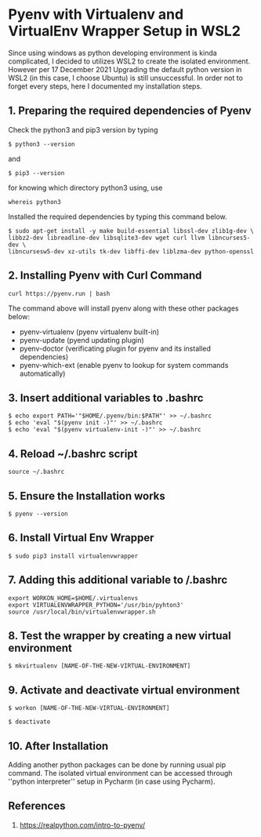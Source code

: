 # Pyenv with Virtualenv and VirtualEnv Wrapper Setup in WSL2

Since using windows as python developing environment is kinda complicated, I decided to utilizes WSL2 to create the isolated environment. However per 17 December 2021
Upgrading the default python version in WSL2 (in this case, I choose Ubuntu) is still unsuccessful.
In order not to forget every steps, here I documented my installation steps.

## 1. Preparing the required dependencies of Pyenv

Check the python3 and pip3 version by typing

```
$ python3 --version
```

and 

```
$ pip3 --version
```
for knowing which directory python3 using, use

```
whereis python3
```

Installed the required dependencies by typing this command below.

```
$ sudo apt-get install -y make build-essential libssl-dev zlib1g-dev \
libbz2-dev libreadline-dev libsqlite3-dev wget curl llvm libncurses5-dev \
libncursesw5-dev xz-utils tk-dev libffi-dev liblzma-dev python-openssl
```

## 2. Installing Pyenv with Curl Command

```
curl https://pyenv.run | bash
```
The command above will install pyenv along with these other packages below:

- pyenv-virtualenv (pyenv virtualenv built-in)
- pyenv-update (pyend updating plugin)
- pyenv-doctor (verificating plugin for pyenv and its installed dependencies)
- pyenv-which-ext (enable pyenv to lookup for system commands automatically)

## 3. Insert additional variables to .bashrc

```
$ echo export PATH='"$HOME/.pyenv/bin:$PATH"' >> ~/.bashrc
$ echo 'eval "$(pyenv init -)"' >> ~/.bashrc 
$ echo 'eval "$(pyenv virtualenv-init -)"' >> ~/.bashrc
```

## 4. Reload ~/.bashrc script

```
source ~/.bashrc
```

## 5. Ensure the Installation works

```
$ pyenv --version
```

## 6. Install Virtual Env Wrapper

```
$ sudo pip3 install virtualenvwrapper
```

## 7. Adding this additional variable to /.bashrc

```
export WORKON_HOME=$HOME/.virtualenvs
export VIRTUALENVWRAPPER_PYTHON='/usr/bin/pyhton3'
source /usr/local/bin/virtualenvwrapper.sh
```

## 8. Test the wrapper by creating a new virtual environment

```
$ mkvirtualenv [NAME-OF-THE-NEW-VIRTUAL-ENVIRONMENT]
```

## 9. Activate and deactivate virtual environment

```
$ workon [NAME-OF-THE-NEW-VIRTUAL-ENVIRONMENT]
```

```
$ deactivate
```

## 10. After Installation

Adding another python packages can be done by running usual pip command. The isolated virtual environment can be accessed
through ''python interpreter'' setup in Pycharm (in case using Pycharm).

## References
1. https://realpython.com/intro-to-pyenv/
